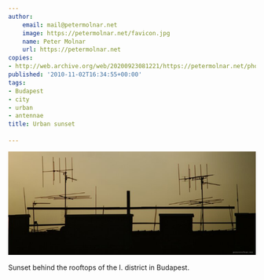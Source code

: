 ```yaml
---
author:
    email: mail@petermolnar.net
    image: https://petermolnar.net/favicon.jpg
    name: Peter Molnar
    url: https://petermolnar.net
copies:
- http://web.archive.org/web/20200923081221/https://petermolnar.net/photo/urban-sunset/
published: '2010-11-02T16:34:55+00:00'
tags:
- Budapest
- city
- urban
- antennae
title: Urban sunset

---
```


![](./urban-sunset.jpg)

Sunset behind the rooftops of the I. district in Budapest.